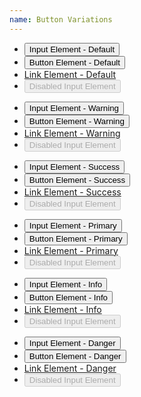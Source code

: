 ```yaml
---
name: Button Variations
---
```

<div class="row row--demo">
    <div class="col-md-2">
        <ul class="list-unstyled">
            <li>
                <input type="button" class="btn btn-default" value="Input Element - Default" />
            </li>
            <li>
                <button type="button" class="btn btn-default">Button Element - Default</button>
            </li>
            <li>
                <a href="#" class="btn btn-default">Link Element - Default</a>
            </li>
            <li>
                <input type="button" class="btn btn-default btn-disabled" disabled="disabled" value="Disabled Input Element"/>
            </li>
        </ul>
    </div>
    <div class="col-md-2">
        <ul class="list-unstyled">
            <li>
                <input type="button" class="btn btn-warning" value="Input Element - Warning" />
            </li>
            <li>
                <button type="button" class="btn btn-warning">Button Element - Warning</button>
            </li>
            <li>
                <a href="#" class="btn btn-warning">Link Element - Warning</a>
            </li>
            <li>
                <input type="button" class="btn btn-warning btn-disabled" disabled="disabled" value="Disabled Input Element"/>
            </li>
        </ul>
    </div>
    <div class="col-md-2">
        <ul class="list-unstyled">
            <li>
                <input type="button" class="btn btn-success" value="Input Element - Success" />
            </li>
            <li>
                <button type="button" class="btn btn-success">Button Element - Success</button>
            </li>
            <li>
                <a href="#" class="btn btn-success">Link Element - Success</a>
            </li>
            <li>
                <input type="button" class="btn btn-success btn-disabled" disabled="disabled" value="Disabled Input Element"/>
            </li>
        </ul>
    </div>
    <div class="col-md-2">
        <ul class="list-unstyled">
            <li>
                <input type="button" class="btn btn-primary" value="Input Element - Primary" />
            </li>
            <li>
                <button type="button" class="btn btn-primary">Button Element - Primary</button>
            </li>
            <li>
                <a href="#" class="btn btn-primary">Link Element - Primary</a>
            </li>
            <li>
                <input type="button" class="btn btn-primary btn-disabled" disabled="disabled" value="Disabled Input Element"/>
            </li>
        </ul>
    </div>
    <div class="col-md-2">
        <ul class="list-unstyled">
            <li>
                <input type="button" class="btn btn-info" value="Input Element - Info" />
            </li>
            <li>
                <button type="button" class="btn btn-info">Button Element - Info</button>
            </li>
            <li>
                <a href="#" class="btn btn-info">Link Element - Info</a>
            </li>
            <li>
                <input type="button" class="btn btn-info btn-disabled" disabled="disabled" value="Disabled Input Element"/>
            </li>
        </ul>
    </div>
    <div class="col-md-2">
        <ul class="list-unstyled">
            <li>
                <input type="button" class="btn btn-danger" value="Input Element - Danger" />
            </li>
            <li>
                <button type="button" class="btn btn-danger">Button Element - Danger</button>
            </li>
            <li>
                <a href="#" class="btn btn-danger">Link Element - Danger</a>
            </li>
            <li>
                <input type="button" class="btn btn-info btn-danger" disabled="disabled" value="Disabled Input Element"/>
            </li>
        </ul>
    </div>
    
</div>


